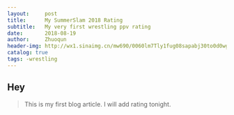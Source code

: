 ```yaml
---
layout:     post
title:      My SummerSlam 2018 Rating
subtitle:   My very first wrestling ppv rating
date:       2018-08-19
author:     Zhuoqun
header-img: http://wx1.sinaimg.cn/mw690/0060lm7Tly1fug08sapabj30to0d0wga.jpg
catalog: true
tags: -wrestling
---
```


## Hey
>This is my first blog article.  I will add rating tonight.

